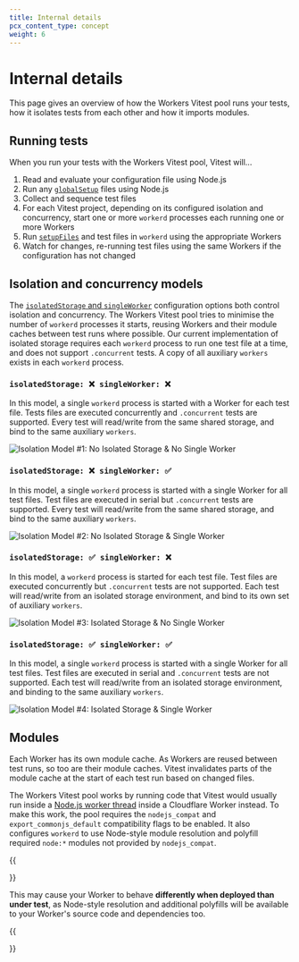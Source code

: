 ```yaml
---
title: Internal details
pcx_content_type: concept
weight: 6
---
```


# Internal details

This page gives an overview of how the Workers Vitest pool runs your tests, how it isolates tests from each other and how it imports modules.

## Running tests

When you run your tests with the Workers Vitest pool, Vitest will...

1. Read and evaluate your configuration file using Node.js
2. Run any [`globalSetup`](https://vitest.dev/config/#globalsetup) files using Node.js
3. Collect and sequence test files
4. For each Vitest project, depending on its configured isolation and concurrency, start one or more `workerd` processes each running one or more Workers
5. Run [`setupFiles`](https://vitest.dev/config/#setupfiles) and test files in `workerd` using the appropriate Workers
6. Watch for changes, re-running test files using the same Workers if the configuration has not changed

## Isolation and concurrency models

The [`isolatedStorage` and `singleWorker`](/workers/testing/vitest/configuration/#workerspooloptions-definition) configuration options both control isolation and concurrency. The Workers Vitest pool tries to minimise the number of `workerd` processes it starts, reusing Workers and their module caches between test runs where possible. Our current implementation of isolated storage requires each `workerd` process to run one test file at a time, and does not support `.concurrent` tests. A copy of all auxiliary `workers` exists in each `workerd` process.

### `isolatedStorage: ❌ singleWorker: ❌`

In this model, a single `workerd` process is started with a Worker for each test file. Tests files are executed concurrently and `.concurrent` tests are supported. Every test will read/write from the same shared storage, and bind to the same auxiliary `workers`.

![Isolation Model #1: No Isolated Storage & No Single Worker](/images/workers/testing/vitest/isolation-model-1-no-isolated-storage-no-single-worker.svg)

### `isolatedStorage: ❌ singleWorker: ✅`

In this model, a single `workerd` process is started with a single Worker for all test files. Test files are executed in serial but `.concurrent` tests are supported. Every test will read/write from the same shared storage, and bind to the same auxiliary `workers`.

![Isolation Model #2: No Isolated Storage & Single Worker](/images/workers/testing/vitest/isolation-model-2-no-isolated-storage-single-worker.svg)

### `isolatedStorage: ✅ singleWorker: ❌`

In this model, a `workerd` process is started for each test file. Test files are executed concurrently but `.concurrent` tests are not supported. Each test will read/write from an isolated storage environment, and bind to its own set of auxiliary `workers`.

![Isolation Model #3: Isolated Storage & No Single Worker](/images/workers/testing/vitest/isolation-model-3-isolated-storage-no-single-worker.svg)

### `isolatedStorage: ✅ singleWorker: ✅`

In this model, a single `workerd` process is started with a single Worker for all test files. Test files are executed in serial and `.concurrent` tests are not supported. Each test will read/write from an isolated storage environment, and binding to the same auxiliary `workers`.

![Isolation Model #4: Isolated Storage & Single Worker](/images/workers/testing/vitest/isolation-model-4-isolated-storage-single-worker.svg)


## Modules

Each Worker has its own module cache. As Workers are reused between test runs, so too are their module caches. Vitest invalidates parts of the module cache at the start of each test run based on changed files.

The Workers Vitest pool works by running code that Vitest would usually run inside a [Node.js worker thread](https://nodejs.org/api/worker_threads.html) inside a Cloudflare Worker instead. To make this work, the pool requires the `nodejs_compat` and `export_commonjs_default` compatibility flags to be enabled. It also configures `workerd` to use Node-style module resolution and polyfill required `node:*` modules not provided by `nodejs_compat`.

{{<Aside type="warning">}}

This may cause your Worker to behave **differently when deployed than under test**, as Node-style resolution and additional polyfills will be available to your Worker's source code and dependencies too.

{{</Aside>}}
